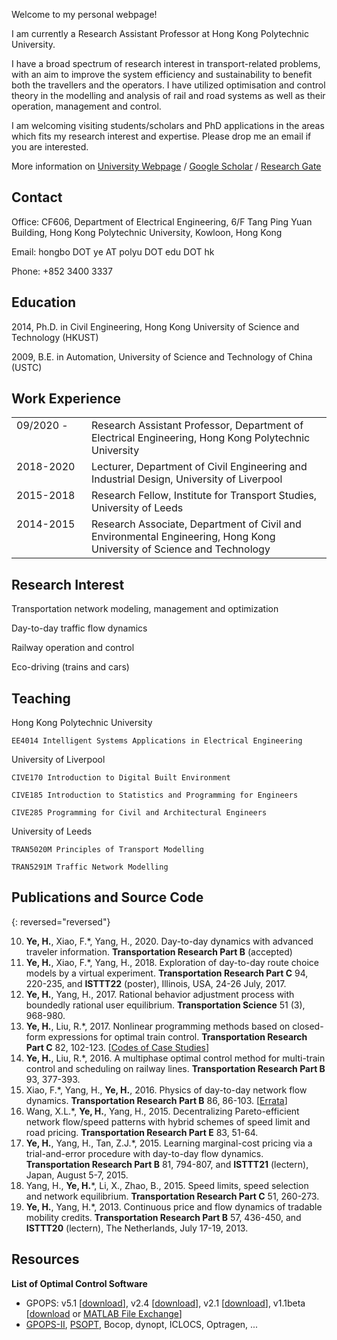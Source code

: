 
Welcome to my personal webpage!

I am currently a Research Assistant Professor at Hong Kong Polytechnic University.

I have a broad spectrum of research interest in transport-related problems, with an aim to improve the system efficiency and sustainability to benefit both the travellers and the operators.  I have utilized optimisation and control theory in the modelling and analysis of rail and road systems as well as their operation, management and control.

I am welcoming visiting students/scholars and PhD applications in the areas which fits my research interest and expertise. Please drop me an email if you are interested.

More information on [University Webpage](http://www.ee.polyu.edu.hk) / [Google Scholar](https://scholar.google.com/citations?user=6LrbJcYAAAAJ) / [Research Gate](https://www.researchgate.net/profile/Hongbo_Ye)

## Contact

Office: CF606, Department of Electrical Engineering, 6/F Tang Ping Yuan Building, Hong Kong Polytechnic University, Kowloon, Hong Kong

Email: hongbo DOT ye AT polyu DOT edu DOT hk

Phone: +852 3400 3337

    
## Education

2014, Ph.D. in Civil Engineering, Hong Kong University of Science and Technology (HKUST)

2009, B.E. in Automation, University of Science and Technology of China (USTC)

## Work Experience

<table style="width: 100%; border-collapse: collapse; border: none;">
  <colgroup>
    <col style="width: 120px" border="0">
    <col>
  </colgroup>
    
  <tr valign="top" style="border-collapse: collapse; border: none;">
    <td style="border-collapse: collapse; border: none;"> 09/2020 - </td>
    <td style="border-collapse: collapse; border: none;"> Research Assistant Professor, Department of Electrical Engineering, Hong Kong Polytechnic University </td>
  </tr>
  <tr valign="top" style="border-collapse: collapse; border: none;">
    <td style="border-collapse: collapse; border: none;"> 2018-2020 </td>
    <td style="border-collapse: collapse; border: none;"> Lecturer, Department of Civil Engineering and Industrial Design, University of Liverpool </td>
  </tr>
  <tr valign="top">
    <td> 2015-2018 </td>
    <td> Research Fellow, Institute for Transport Studies, University of Leeds </td>
  </tr>
  <tr valign="top">
    <td> 2014-2015 </td>
    <td> Research Associate, Department of Civil and Environmental Engineering, Hong Kong University of Science and Technology </td>
  </tr>
</table>

## Research Interest

Transportation network modeling, management and optimization

Day-to-day traffic flow dynamics

Railway operation and control

Eco-driving (trains and cars)

## Teaching

Hong Kong Polytechnic University

    EE4014 Intelligent Systems Applications in Electrical Engineering

University of Liverpool
    
    CIVE170 Introduction to Digital Built Environment
    
    CIVE185 Introduction to Statistics and Programming for Engineers
    
    CIVE285 Programming for Civil and Architectural Engineers

University of Leeds
    
    TRAN5020M Principles of Transport Modelling
    
    TRAN5291M Traffic Network Modelling

## Publications and Source Code

{: reversed="reversed"}

10. **Ye, H.**, Xiao, F.\*, Yang, H., 2020. Day-to-day dynamics with advanced traveler information. **Transportation Research Part B** (accepted)
9. **Ye, H.**, Xiao, F.\*, Yang, H., 2018. Exploration of day-to-day route choice models by a virtual experiment. **Transportation Research Part C** 94, 220-235, and **ISTTT22** (poster), Illinois, USA, 24-26 July, 2017.
8. **Ye, H.**, Yang, H., 2017. Rational behavior adjustment process with boundedly rational user equilibrium. **Transportation Science** 51 (3), 968-980. 
7. **Ye, H.**, Liu, R.\*, 2017. Nonlinear programming methods based on closed-form expressions for optimal train control. **Transportation Research Part C** 82, 102-123. [[Codes of Case Studies](docs/2017YL_codes.zip)]
6. **Ye, H.**, Liu, R.\*, 2016. A multiphase optimal control method for multi-train control and scheduling on railway lines. **Transportation Research Part B** 93, 377-393.
5. Xiao, F.\*, Yang, H., **Ye, H.**, 2016. Physics of day-to-day network flow dynamics. **Transportation Research Part B** 86, 86-103. [[Errata](docs/2016XYY_Errata.pdf)]
4. Wang, X.L.\*, **Ye, H.**, Yang, H., 2015. Decentralizing Pareto-efficient network flow/speed patterns with hybrid schemes of speed limit and road pricing. **Transportation Research Part E** 83, 51-64.
3. **Ye, H.**, Yang, H., Tan, Z.J.\*, 2015. Learning marginal-cost pricing via a trial-and-error procedure with day-to-day flow dynamics. **Transportation Research Part B** 81, 794-807, and **ISTTT21** (lectern), Japan, August 5-7, 2015.
2. Yang, H., **Ye, H.**\*, Li, X., Zhao, B., 2015. Speed limits, speed selection and network equilibrium. **Transportation Research Part C** 51, 260-273.
1. <strong>Ye, H.</strong>, Yang, H.\*, 2013. Continuous price and flow dynamics of tradable mobility credits. **Transportation Research Part B** 57, 436-450, and **ISTTT20** (lectern), The Netherlands, July 17-19, 2013.


## Resources

**List of Optimal Control Software**
- GPOPS: v5.1 [[download](docs/GPOPS/gpops51.zip)], v2.4 [[download](docs/GPOPS/gpops24.zip)], v2.1 [[download](docs/GPOPS/gpops21.tgz)], v1.1beta [[download](docs/GPOPS/gpops1-1beta.zip) or [MATLAB File Exchange](http://mathworks.com/matlabcentral/fileexchange/21729-gpops)]
- [GPOPS-II](http://www.gpops2.com/), [PSOPT](http://www.psopt.org), Bocop, dynopt, ICLOCS, Optragen, ...
